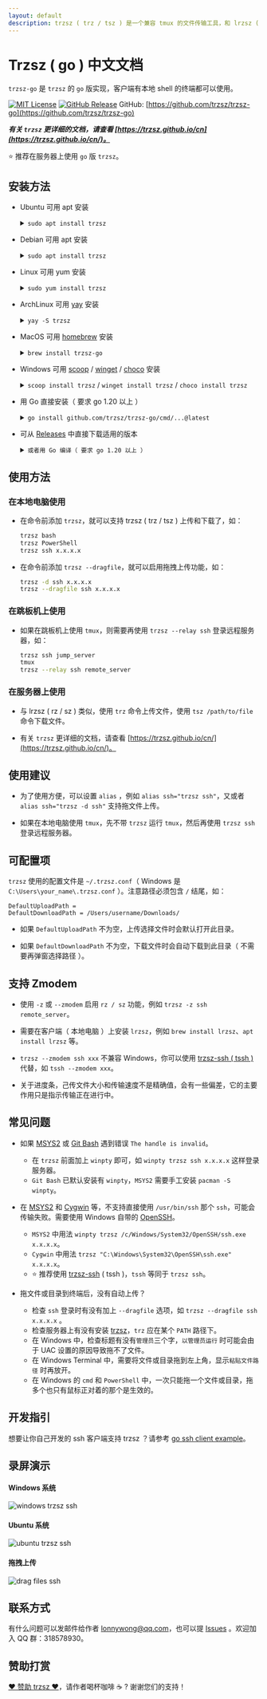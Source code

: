 ```yaml
---
layout: default
description: trzsz ( trz / tsz ) 是一个兼容 tmux 的文件传输工具，和 lrzsz ( rz / sz ) 类似，并且有进度条和支持目录传输。
---
```


# Trzsz ( go ) 中文文档

`trzsz-go` 是 `trzsz` 的 `go` 版实现，客户端有本地 shell 的终端都可以使用。

[![MIT License](https://img.shields.io/badge/license-MIT-green.svg?style=flat)](https://choosealicense.com/licenses/mit/)
[![GitHub Release](https://img.shields.io/github/v/release/trzsz/trzsz-go)](https://github.com/trzsz/trzsz-go/releases)
GitHub: [https://github.com/trzsz/trzsz-go](https://github.com/trzsz/trzsz-go)

**_有关 `trzsz` 更详细的文档，请查看 [https://trzsz.github.io/cn](https://trzsz.github.io/cn/)。_**

⭐ 推荐在服务器上使用 `go` 版 `trzsz`。

## 安装方法

- Ubuntu 可用 apt 安装

  <details><summary><code>sudo apt install trzsz</code></summary>

  ```sh
  sudo apt update && sudo apt install software-properties-common
  sudo add-apt-repository ppa:trzsz/ppa && sudo apt update

  sudo apt install trzsz
  ```

  </details>

- Debian 可用 apt 安装

  <details><summary><code>sudo apt install trzsz</code></summary>

  ```sh
  sudo apt install curl gpg
  curl -s 'https://keyserver.ubuntu.com/pks/lookup?op=get&search=0x7074ce75da7cc691c1ae1a7c7e51d1ad956055ca' \
      | gpg --dearmor -o /usr/share/keyrings/trzsz.gpg
  echo 'deb [signed-by=/usr/share/keyrings/trzsz.gpg] https://ppa.launchpadcontent.net/trzsz/ppa/ubuntu jammy main' \
      | sudo tee /etc/apt/sources.list.d/trzsz.list
  sudo apt update

  sudo apt install trzsz
  ```

  </details>

- Linux 可用 yum 安装

  <details><summary><code>sudo yum install trzsz</code></summary>

  - 国内推荐使用 [wlnmp](https://www.wlnmp.com/install) 源，安装 trzsz 只需要添加 wlnmp 源（ 配置 epel 源不是必须的 ）：

    ```sh
    curl -fsSL "https://sh.wlnmp.com/wlnmp.sh" | bash

    sudo yum install trzsz
    ```

  - 也可使用 [gemfury](https://gemfury.com/) 源（ 只要网络通，所有操作系统通用 ）

    ```sh
    echo '[trzsz]
    name=Trzsz Repo
    baseurl=https://yum.fury.io/trzsz/
    enabled=1
    gpgcheck=0' | sudo tee /etc/yum.repos.d/trzsz.repo

    sudo yum install trzsz
    ```

  </details>

- ArchLinux 可用 [yay](https://github.com/Jguer/yay) 安装

  <details><summary><code>yay -S trzsz</code></summary>

  ```sh
  yay -Syu
  yay -S trzsz
  ```

  </details>

- MacOS 可用 [homebrew](https://brew.sh/) 安装

  <details><summary><code>brew install trzsz-go</code></summary>

  ```sh
  brew update
  brew install trzsz-go
  ```

  </details>

- Windows 可用 [scoop](https://scoop.sh/) / [winget](https://learn.microsoft.com/zh-cn/windows/package-manager/winget/) / [choco](https://community.chocolatey.org/) 安装

  <details><summary><code>scoop install trzsz</code> / <code>winget install trzsz</code> / <code>choco install trzsz</code></summary>

  ```sh
  scoop install trzsz
  ```

  ```sh
  winget install trzsz
  ```

  ```sh
  choco install trzsz
  ```

  </details>

- 用 Go 直接安装（ 要求 go 1.20 以上 ）

  <details><summary><code>go install github.com/trzsz/trzsz-go/cmd/...@latest</code></summary>

  ```sh
  go install github.com/trzsz/trzsz-go/cmd/trz@latest
  go install github.com/trzsz/trzsz-go/cmd/tsz@latest
  go install github.com/trzsz/trzsz-go/cmd/trzsz@latest
  ```

  安装后，`trzsz` 程序一般位于 `~/go/bin/` 目录下（ Windows 一般在 `C:\Users\your_name\go\bin\` ）。

  </details>

- 可从 [Releases](https://github.com/trzsz/trzsz-go/releases) 中直接下载适用的版本

  <details><summary><code>或者用 Go 编译（ 要求 go 1.20 以上 ）</code></summary>

  ```sh
  git clone https://github.com/trzsz/trzsz-go.git
  cd trzsz-go
  make
  sudo make install
  ```

  </details>

## 使用方法

### 在本地电脑使用

- 在命令前添加 `trzsz`，就可以支持 trzsz ( trz / tsz ) 上传和下载了，如：

  ```sh
  trzsz bash
  trzsz PowerShell
  trzsz ssh x.x.x.x
  ```

- 在命令前添加 `trzsz --dragfile`，就可以启用拖拽上传功能，如：

  ```sh
  trzsz -d ssh x.x.x.x
  trzsz --dragfile ssh x.x.x.x
  ```

### 在跳板机上使用

- 如果在跳板机上使用 `tmux`，则需要再使用 `trzsz --relay ssh` 登录远程服务器，如：

  ```sh
  trzsz ssh jump_server
  tmux
  trzsz --relay ssh remote_server
  ```

### 在服务器上使用

- 与 lrzsz ( rz / sz ) 类似，使用 `trz` 命令上传文件，使用 `tsz /path/to/file` 命令下载文件。

- 有关 `trzsz` 更详细的文档，请查看 [https://trzsz.github.io/cn/](https://trzsz.github.io/cn/)。

## 使用建议

- 为了使用方便，可以设置 `alias` ，例如 `alias ssh="trzsz ssh"`，又或者 `alias ssh="trzsz -d ssh"` 支持拖文件上传。

- 如果在本地电脑使用 `tmux`，先不带 `trzsz` 运行 `tmux`，然后再使用 `trzsz ssh` 登录远程服务器。

## 可配置项

`trzsz` 使用的配置文件是 `~/.trzsz.conf`（ Windows 是 `C:\Users\your_name\.trzsz.conf` ）。注意路径必须包含 `/` 结尾，如：

```
DefaultUploadPath =
DefaultDownloadPath = /Users/username/Downloads/
```

- 如果 `DefaultUploadPath` 不为空，上传选择文件时会默认打开此目录。

- 如果 `DefaultDownloadPath` 不为空，下载文件时会自动下载到此目录（ 不需要再弹窗选择路径 ）。

## 支持 Zmodem

- 使用 `-z` 或 `--zmodem` 启用 `rz / sz` 功能，例如 `trzsz -z ssh remote_server`。

- 需要在客户端（ 本地电脑 ）上安装 `lrzsz`，例如 `brew install lrzsz`、`apt install lrzsz` 等。

- `trzsz --zmodem ssh xxx` 不兼容 Windows，你可以使用 [trzsz-ssh ( tssh )](https://trzsz.github.io/cn/ssh) 代替，如 `tssh --zmodem xxx`。

- 关于进度条，己传文件大小和传输速度不是精确值，会有一些偏差，它的主要作用只是指示传输正在进行中。

## 常见问题

- 如果 [MSYS2](https://www.msys2.org/) 或 [Git Bash](https://www.atlassian.com/git/tutorials/git-bash) 遇到错误 `The handle is invalid`。

  - 在 `trzsz` 前面加上 `winpty` 即可，如 `winpty trzsz ssh x.x.x.x` 这样登录服务器。
  - `Git Bash` 已默认安装有 `winpty`，`MSYS2` 需要手工安装 `pacman -S winpty`。

- 在 [MSYS2](https://www.msys2.org/) 和 [Cygwin](https://www.cygwin.com/) 等，不支持直接使用 `/usr/bin/ssh` 那个 `ssh`，可能会传输失败。需要使用 Windows 自带的 [OpenSSH](https://docs.microsoft.com/en-us/windows-server/administration/openssh/openssh_install_firstuse)。

  - `MSYS2` 中用法 `winpty trzsz /c/Windows/System32/OpenSSH/ssh.exe x.x.x.x`。
  - `Cygwin` 中用法 `trzsz "C:\Windows\System32\OpenSSH\ssh.exe" x.x.x.x`。
  - ⭐ 推荐使用 [trzsz-ssh](https://trzsz.github.io/cn/ssh) ( tssh )，`tssh` 等同于 `trzsz ssh`。

- 拖文件或目录到终端后，没有自动上传？

  - 检查 `ssh` 登录时有没有加上 `--dragfile` 选项，如 `trzsz --dragfile ssh x.x.x.x` 。
  - 检查服务器上有没有安装 [trzsz](https://trzsz.github.io/)，`trz` 应在某个 `PATH` 路径下。
  - 在 Windows 中，检查标题有没有`管理员`三个字，`以管理员运行` 时可能会由于 UAC 设置的原因导致拖不了文件。
  - 在 Windows Terminal 中，需要将文件或目录拖到左上角，显示`粘贴文件路径` 时再放开。
  - 在 Windows 的 `cmd` 和 `PowerShell` 中，一次只能拖一个文件或目录，拖多个也只有鼠标正对着的那个是生效的。

## 开发指引

想要让你自己开发的 ssh 客户端支持 trzsz ？请参考 [go ssh client example](https://github.com/trzsz/trzsz-go/blob/main/examples/ssh_client.go)。

## 录屏演示

#### Windows 系统

![windows trzsz ssh](https://trzsz.github.io/images/cmd_trzsz.gif)

#### Ubuntu 系统

![ubuntu trzsz ssh](https://trzsz.github.io/images/ubuntu_trzsz.gif)

#### 拖拽上传

![drag files ssh](https://trzsz.github.io/images/drag_files.gif)

## 联系方式

有什么问题可以发邮件给作者 <lonnywong@qq.com>，也可以提 [Issues](https://github.com/trzsz/trzsz-go/issues) 。欢迎加入 QQ 群：318578930。

## 赞助打赏

[❤️ 赞助 trzsz ❤️](https://github.com/trzsz)，请作者喝杯咖啡 ☕ ? 谢谢您们的支持！
